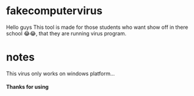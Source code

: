 # fakecomputervirus
Hello guys This tool is made for those students who want show off in there school 😂😂, that they are running virus program.
# notes
This virus only works on windows platform...
#### Thanks for using  
